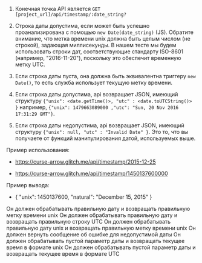 1. Конечная точка API является `GET [project_url]/api/timestamp/:date_string?`

2. Строка даты допустима, если может быть успешно проанализирована с помощью `new Date(date_string)` (JS). Обратите внимание, что метка времени unix должна быть целым числом (не строкой), задающая миллисекунды. В нашем тесте мы будем использовать строки дат, соответствующие стандарту ISO-8601 (например, "2016-11-20"), поскольку это обеспечит временную метку UTC.
3. Если строка даты пуста, она должна быть эквивалентна триггеру `new Date()`, то есть служба использует текущую метку времени.
4. Если строка даты допустима, api возвращает JSON, имеющий структуру `{"unix": <date.getTime()>, "utc" : <date.toUTCString()> }` например, `{"unix": 1479663089000 ,"utc": "Sun, 20 Nov 2016 17:31:29 GMT"}`.
5. Если строка даты недопустима, api возвращает JSON, имеющий структуру `{"unix": null, "utc" : "Invalid Date" }`. Это то, что вы получаете от функций манипулирования датой, используемых выше.

Пример использования:

* https://curse-arrow.glitch.me/api/timestamp/2015-12-25

* https://curse-arrow.glitch.me/api/timestamp/1450137600000

Пример вывода:

* { "unix": 1450137600, "natural": "December 15, 2015" }


Он должен обрабатывать правильную дату и возвращать правильную метку времени unix
Он должен обрабатывать правильную дату и возвращать правильную строку UTC
Он должен обрабатывать правильную дату unix и возвращать правильную метку времени unix
Он должен вернуть сообщение об ошибке для недопустимой даты
Он должен обрабатывать пустой параметр даты и возвращать текущее время в формате unix
Он должен обрабатывать пустой параметр даты и возвращать текущее время в формате UTC